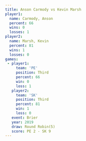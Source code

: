 ```yaml
---
title: Anson Carmody vs Kevin Marsh
player1:              
  name: Carmody, Anson
  percent: 66         
  wins: 0             
  losses: 1           
player2:              
  name: Marsh, Kevin  
  percent: 81         
  wins: 1             
  losses: 0           
games:
 - player1:         
     team: 'PE'     
     position: Third
     percent: 66    
     win: 0         
     loss: 1        
   player2:         
     team: 'SK'     
     position: Third
     percent: 81    
     win: 1         
     loss: 0        
   event: Brier        
   year: 2019          
   draw: Round Robin(5)
   score: PE 2 - SK 9  
---
```

